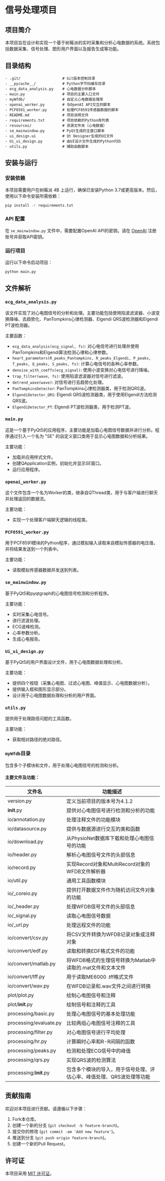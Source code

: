 # 信号处理项目

## 项目简介

本项目旨在设计和实现一个基于树莓派的实时采集和分析心电数据的系统。系统包括数据采集、信号处理、图形用户界面以及报告生成等功能。

## 目录结构

```plaintext
- .git/                   # Git版本控制目录
- __pycache__/            # Python字节码缓存目录
- ecg_data_analysis.py    # 心电数据分析脚本
- main.py                 # 项目的主要入口文件
- myWfdb/                 # 自定义心电数据处理库
- openai_worker.py        # 与OpenAI API交互的脚本
- PCF8591_worker.py       # 处理PCF8591传感器数据的脚本
- README.md               # 项目说明文件
- requirements.txt        # 项目依赖的Python库列表
- resources/              # 资源文件夹（心电数据）
- se_mainwindow.py        # PyQt生成的主窗口脚本
- ui_design.ui            # Qt Designer生成的UI文件
- Ui_ui_design.py         # 由UI设计文件生成的Python代码
- utils.py                # 辅助函数脚本
```

## 安装与运行
### 安装依赖
本项目需要用户在树莓派 4B 上运行，确保已安装Python 3.7或更高版本。然后，使用以下命令安装所需依赖：

```bash
pip install -r requirements.txt
```
### API 配置
在 `se_mainwindow.py` 文件中，需要配置OpenAI API的密钥。请在 [OpenAI](https://platform.openai.com/playground) 注册账号并获取API密钥。

### 运行项目

运行以下命令启动项目：

```bash
python main.py
```

## 文件解析

### `ecg_data_analysis.py`

该文件实现了对心电图信号的分析和处理。主要功能包括使用陷波滤波器、小波变换降噪、去趋势化、PanTompkins心律检测器、Elgendi QRS波检测器和Elgendi PT波检测器。

主要函数：
- `ecg_data_analysis(ecg_signal, fs)`: 对心电信号进行处理并使用PanTompkins和Elgendi算法检测心律和心律参数。
- `heart_parameters(R_peaks_Pantompkins, R_peaks_Elgendi, P_peaks, T_peaks, Q_peaks, S_peaks, fs)`: 计算心电信号的各种心率参数。
- `denoise_with_coeffs(ecg_signal)`: 使用小波变换对心电信号进行降噪。
- `trap_filter(wave, fs)`: 使用陷波滤波器对信号进行滤波。
- `detrend_wave(wave)`: 对信号进行去趋势化处理。
- `PanTompkinsDetector`: PanTompkins心律检测器类，用于检测QRS波。
- `ElgendiDetector_QRS`: Elgendi QRS波检测器类，用于使用Elgendi方法检测QRS波。
- `ElgendiDetector_PT`: Elgendi PT波检测器类，用于检测PT波。

### `main.py`

这是一个基于PyQt5的应用程序，主要功能是加载心电图信号数据并进行分析。程序通过引入一个名为 "SE" 的自定义窗口类用于显示心电图数据和分析结果。

主要功能：
- 加载并应用样式文件。
- 创建QApplication实例，初始化并显示SE窗口。
- 运行应用程序。

### `openai_worker.py`

这个文件包含一个名为Worker的类，继承自QThread类，用于与客户端进行聊天并处理返回的数据流。

主要功能：
- 实现一个处理客户端聊天逻辑的线程类。

### `PCF8591_worker.py`

用于PCF8591模块的Python程序，通过模拟输入读取来自模拟传感器的电压值，并将结果发送到一个列表中。

主要功能：
- 读取模拟传感器数据并发送到列表。

### `se_mainwindow.py`

基于PyQt5和pyqtgraph的心电图信号检测和分析程序。

主要功能：
- 实时采集心电信号。
- 进行滤波处理。
- ECG波峰检测。
- 心率参数分析。
- 生成心电报告。

### `Ui_ui_design.py`

基于PyQt5的用户界面设计文件，用于心电图数据处理和分析。

主要功能：
- 提供四个按钮（采集心电图、过滤心电图、峰值显示、心电图数据分析）。
- 提供输入框和图形显示部分。
- 设计用于心电图数据处理和分析的用户界面。

### `utils.py`

提供用于处理路径问题的工具函数。

主要功能：
- 获取相对路径的绝对路径。

### `myWfdb`目录

包含多个子模块和文件，用于处理心电图信号的检测和分析。

#### 主要文件及功能：

| 文件名 | 功能描述 |
| --- | --- |
| version.py | 定义当前项目的版本号为4.1.2 |
| __init__.py | 提供对心电图信号进行检测和分析的功能 |
| io/annotation.py | 处理注释文件的功能模块 |
| io/datasource.py | 提供与数据源进行交互的类和函数 |
| io/download.py | 从PhysioNet数据库下载和处理心电图信号的功能 |
| io/header.py | 解析心电图信号文件的头部信息 |
| io/record.py | 实现Record对象和MultiRecord对象的WFDB文件解析器 |
| io/util.py | 通用工具函数模块 |
| io/_coreio.py | 提供打开数据文件作为随机访问文件对象的功能 |
| io/_header.py | 处理WFDB信号文件的头部信息 |
| io/_signal.py | 读取心电图信号数据 |
| io/_url.py | 处理远程文件的功能 |
| io/convert/csv.py | 将CSV文件转换为WFDB记录对象或注释对象 |
| io/convert/edf.py | 读取和转换EDF格式文件的功能 |
| io/convert/matlab.py | 将WFDB格式的生理信号转换为Matlab中读取的.mat文件和文本文件 |
| io/convert/tff.py | 用于读取ME6000 .tff格式文件 |
| io/convert/wav.py | 在WFDB记录和.wav文件之间进行转换 |
| plot/plot.py | 绘制心电图信号和注释 |
| plot/__init__.py | 绘制信号和注释的工具 |
| processing/basic.py | 处理心电图信号的基本处理功能 |
| processing/evaluate.py | 比较两组心电图信号注释的工具 |
| processing/filter.py | 对心电图信号进行平均处理 |
| processing/hr.py | 计算瞬时心率和R-R间隔的函数 |
| processing/peaks.py | 检测和处理ECG信号中的峰值 |
| processing/qrs.py | 实现QRS波的检测算法 |
| processing/__init__.py | 包含多个模块的导入，用于信号处理、评估心率、峰值处理、QRS波处理等功能 |

## 贡献指南

欢迎对本项目进行贡献。请遵循以下步骤：

1. Fork本仓库。
2. 创建一个新的分支 (`git checkout -b feature-branch`)。
3. 提交你的修改 (`git commit -am 'Add new feature'`)。
4. 推送到分支 (`git push origin feature-branch`)。
5. 创建一个新的Pull Request。

## 许可证

本项目采用 [MIT 许可证](./LICENSE)。
